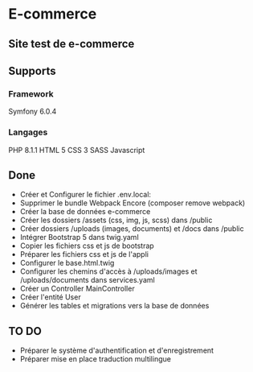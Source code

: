 # E-commerce
## Site test de e-commerce

## Supports
### Framework
Symfony 6.0.4

### Langages
PHP 8.1.1
HTML 5
CSS 3
SASS
Javascript

## Done
* Créer et Configurer le fichier .env.local:
* Supprimer le bundle Webpack Encore (composer remove webpack)
* Créer la base de données e-commerce
* Créer les dossiers /assets (css, img, js, scss) dans /public
* Créer dossiers /uploads (images, documents) et /docs dans /public
* Intégrer Bootstrap 5 dans twig.yaml
* Copier les fichiers css et js de bootstrap 
* Préparer les fichiers css et js de l'appli
* Configurer le base.html.twig 
* Configurer les chemins d'accès à /uploads/images et /uploads/documents dans services.yaml
* Créer un Controller MainController
* Créer l'entité User
* Générer les tables et migrations vers la base de données



## TO DO

* Préparer le système d'authentification et d'enregistrement
* Préparer mise en place traduction multilingue




